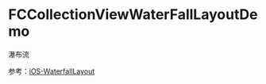 # FCCollectionViewWaterFallLayoutDemo
瀑布流

参考：[iOS-WaterfallLayout
](https://github.com/xiaopin/iOS-WaterfallLayout)
